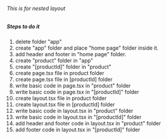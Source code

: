 ###### This is for nested layout

##### Steps to do it

1. delete folder "app"
2. create "app" folder and place "home page" folder inside it.
3. add header and footer in "home page" folder.
4. create "product" folder in "app"
5. create "[productId]" folder in "product"
6. create page.tsx file in product folder
7. create page.tsx file in [productId] folder
8. write basic code in page.tsx in "product" folder
9. write basic code in page.tsx in "[productId]" folder
10. create layout.tsx file in product folder
11. create layout.tsx file in [productId] folder
12. write basic code in layout.tsx in "product" folder
13. write basic code in layout.tsx in "[productId]" folder
14. add header and footer code in layout.tsx in "product" folder
15. add footer code in layout.tsx in "[productId]" folder